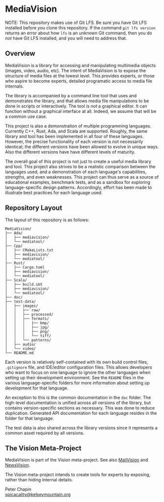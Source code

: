 
MediaVision
===========

NOTE: This repository makes use of Git LFS. Be sure you have Git LFS installed before you clone
this repository. If the command `git lfs version` returns an error about how `lfs` is an unknown
Git command, then you do *not* have Git LFS installed, and you will need to address that.

## Overview

MediaVision is a library for accessing and manipulating multimedia objects (images, video,
audio, etc). The intent of MediaVision is to expose the structure of media files at the lowest
level. This provides experts, or those who aspire to become experts, detailed programatic access
to media file internals.

The library is accompanied by a command line tool that uses and demonstrates the library, and
that allows media file manipulations to be done in scripts or interactively. The tool is *not* a
graphical editor. It can function without a graphical interface at all. Indeed, we assume that
will be a common use case.

This project is also a demonstration of multiple programming languages. Currently C++, Rust,
Ada, and Scala are supported. Roughly, the same library and tool has been implemented in all
four of these languages. However, the precise functionality of each version is not necessarily
identical; the different versions have been allowed to evolve in unique ways. Also the different
versions have have different levels of maturity.

The overall goal of this project is not just to create a useful media library and tool. This
project also strives to be a realistic comparison between the languages used, and a
demonstration of each language's capabilities, strengths, and even weaknesses. This project can
thus serve as a source of educational examples, benchmark tests, and as a sandbox for exploring
language-specific design patterns. Accordingly, effort has been made to illustrate best
practices for each language used.

## Repository Layout

The layout of this repository is as follows:

```
MediaVision/
├── Ada/
│   ├── mediavision/
│   └── mediatool/
├── Cpp/
│   ├── CMakeLists.txt
│   ├── mediavision/
│   └── mediatool/
├── Rust/
│   ├── Cargo.toml
│   ├── mediavision/
│   └── mediatool/
├── Scala/
│   ├── build.sbt
│   ├── mediavision/
│   └── mediatool/
├── doc/
├── test-data/
│   ├── images/
│   │   ├── raw/
│   │   ├── processed/
│   │   ├── formats/
│   │   │   ├── bmp/
│   │   │   ├── jpg/
│   │   │   ├── png/
│   │   │   └── tiff/
│   │   └── patterns/
│   ├── audio/
│   └── video/
└── README.md
```

Each version is relatively self-contained with its own build control files, `.gitignore` file,
and IDE/editor configuration files. This allows developers who want to focus on one language to
ignore the other languages when setting up their development environment. See the `README` files
in the various language-specific folders for more information about setting up development for
that language.

An exception to this is the common documentation in the `doc` folder. The high-level
documentation is unified across all versions of the library, but contains version-specific
sections as necessary. This was done to reduce duplication. Generated API documentation for each
language resides in the folder for that language.

The test data is also shared across the library versions since it represents a common asset
required by all versions.

## The Vision Meta-Project

MediaVision is part of the Vision meta-project. See also
[MailVision](https://github.com/pchapin/mailvision) and
[NewsVision](https://github.com/pchapin/newsvision).

The Vision meta-project intends to create tools for experts by exposing, rather than hiding
internal details.

Peter Chapin  
spicacality@kelseymountain.org  

